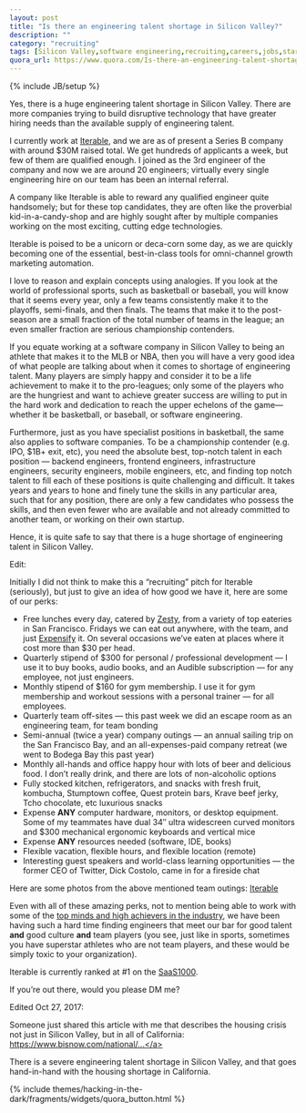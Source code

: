 ```yaml
---
layout: post
title: "Is there an engineering talent shortage in Silicon Valley?"
description: ""
category: "recruiting"
tags: [Silicon Valley,software engineering,recruiting,careers,jobs,startups]
quora_url: https://www.quora.com/Is-there-an-engineering-talent-shortage-in-Silicon-Valley/answer/Jonathan-Tsai
---
```

{% include JB/setup %}

Yes, there is a huge engineering talent shortage in Silicon Valley.
There are more companies trying to build disruptive technology that have
greater hiring needs than the available supply of engineering talent.

I currently work at <a href="http://iterable.com" target="_blank">Iterable</a>,
and we are as of present a Series B company with around $30M raised
total. We get hundreds of applicants a week, but few of them are
qualified enough. I joined as the 3rd engineer of the company and now we
are around 20 engineers; virtually every single engineering hire on our
team has been an internal referral.

A company like Iterable is able to reward any qualified engineer quite
handsomely; but for these top candidates, they are often like the
proverbial kid-in-a-candy-shop and are highly sought after by multiple
companies working on the most exciting, cutting edge technologies.

Iterable is poised to be a unicorn or deca-corn some day, as we are
quickly becoming one of the essential, best-in-class tools for
omni-channel growth marketing automation.

I love to reason and explain concepts using analogies. If you look at
the world of professional sports, such as basketball or baseball, you
will know that it seems every year, only a few teams consistently make
it to the playoffs, semi-finals, and then finals. The teams that make it
to the post-season are a small fraction of the total number of teams in
the league; an even smaller fraction are serious championship
contenders.

If you equate working at a software company in Silicon Valley to being
an athlete that makes it to the MLB or NBA, then you will have a very
good idea of what people are talking about when it comes to shortage of
engineering talent. Many players are simply happy and consider it to be
a life achievement to make it to the pro-leagues; only some of the
players who are the hungriest and want to achieve greater success are
willing to put in the hard work and dedication to reach the upper
echelons of the game—whether it be basketball, or baseball, or software
engineering.

Furthermore, just as you have specialist positions in basketball, the
same also applies to software companies. To be a championship contender
(e.g. IPO, $1B+ exit, etc), you need the absolute best, top-notch talent
in each position — backend engineers, frontend engineers, infrastructure
engineers, security engineers, mobile engineers, etc, and finding top
notch talent to fill each of these positions is quite challenging and
difficult. It takes years and years to hone and finely tune the skills
in any particular area, such that for any position, there are only a few
candidates who possess the skills, and then even fewer who are available
and not already committed to another team, or working on their own
startup.

Hence, it is quite safe to say that there is a huge shortage of
engineering talent in Silicon Valley.

Edit:

Initially I did not think to make this a “recruiting” pitch for Iterable
(seriously), but just to give an idea of how good we have it, here are
some of our perks:

-   Free lunches every day, catered by <a href="https://www.zesty.com/" target="_blank">Zesty</a>,
    from a variety of top eateries in San Francisco. Fridays we can eat
    out anywhere, with the team, and just <a href="https://www.expensify.com" target="_blank">Expensify</a> it.
    On several occasions we’ve eaten at places where it cost more than
    $30 per head.
-   Quarterly stipend of $300 for personal / professional development —
    I use it to buy books, audio books, and an Audible subscription —
    for any employee, not just engineers.
-   Monthly stipend of $160 for gym membership. I use it for gym
    membership and workout sessions with a personal trainer — for
    all employees.
-   Quarterly team off-sites — this past week we did an escape room as
    an engineering team, for team bonding
-   Semi-annual (twice a year) company outings — an annual sailing trip
    on the San Francisco Bay, and an all-expenses-paid company retreat
    (we went to Bodega Bay this past year)
-   Monthly all-hands and office happy hour with lots of beer and
    delicious food. I don’t really drink, and there are lots of
    non-alcoholic options
-   Fully stocked kitchen, refrigerators, and snacks with fresh fruit,
    kombucha, Stumptown coffee, Quest protein bars, Krave beef jerky,
    Tcho chocolate, etc luxurious snacks
-   Expense **ANY** computer hardware, monitors, or desktop equipment.
    Some of my teammates have dual 34″ ultra widescreen curved monitors
    and $300 mechanical ergonomic keyboards and vertical mice
-   Expense **ANY** resources needed (software, IDE, books)
-   Flexible vacation, flexible hours, and flexible location (remote)
-   Interesting guest speakers and world-class learning opportunities —
    the former CEO of Twitter, Dick Costolo, came in for a fireside chat

Here are some photos from the above mentioned team outings: <a href="https://www.flickr.com/photos/jontsai8601/collections/72157670015331006/" target="_blank">Iterable</a>

Even with all of these amazing perks, not to mention being able to work
with some of the <a href="https://iterable.com/company/" target="_blank">top minds and high achievers in the industry</a>,
we have been having such a hard time finding engineers that meet our bar
for good talent **and** good culture **and** team players (you see, just
like in sports, sometimes you have superstar athletes who are not team
players, and these would be simply toxic to your organization).

Iterable is currently ranked at \#1 on the <a href="http://saas1000.com/" target="_blank">SaaS1000</a>.

If you’re out there, would you please DM me?

Edited Oct 27, 2017:

Someone just shared this article with me that describes the housing
crisis not just in Silicon Valley, but in all of California: <a href="https://www.bisnow.com/national/news/affordable-housing/housing-crisis-could-tarnish-the-golden-states-economic-future-80556" target="_blank">https://www.bisnow.com/national/...</a>

There is a severe engineering talent shortage in Silicon Valley, and
that goes hand-in-hand with the housing shortage in California.

{% include themes/hacking-in-the-dark/fragments/widgets/quora_button.html %}
